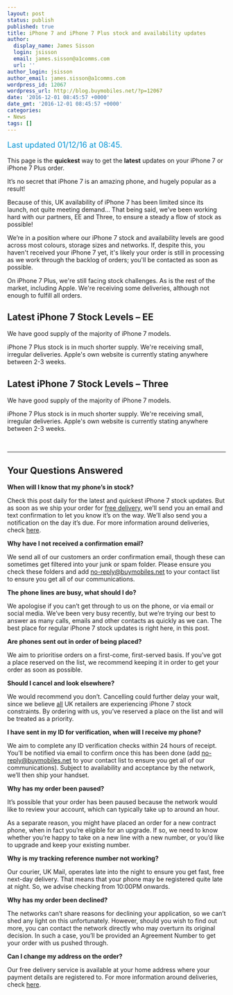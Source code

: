 ```yaml
---
layout: post
status: publish
published: true
title: iPhone 7 and iPhone 7 Plus stock and availability updates
author:
  display_name: James Sisson
  login: jsisson
  email: james.sisson@a1comms.com
  url: ''
author_login: jsisson
author_email: james.sisson@a1comms.com
wordpress_id: 12067
wordpress_url: http://blog.buymobiles.net/?p=12067
date: '2016-12-01 08:45:57 +0000'
date_gmt: '2016-12-01 08:45:57 +0000'
categories:
- News
tags: []
---
```

<p><span class="postStandFirst" style="color: #0896d5; line-height: 26px; font-size: 18px;">Last updated 01/12/16 at 08:45.</span></p>
<p>This page is the <strong>quickest</strong> way to get the <strong>latest</strong> updates on your iPhone 7 or iPhone 7 Plus order.</p>
<p>It&rsquo;s no secret that iPhone 7 is an amazing phone, and hugely popular as a result!</p>
<p>Because of this, UK availability of iPhone 7 has been limited since its launch, not quite meeting demand... That being said, we&rsquo;ve been working hard with our partners, EE and Three, to ensure a steady a flow of stock as possible!</p>
<p>We&rsquo;re in a position where our iPhone 7 stock and availability levels are good across most&nbsp;colours, storage sizes and networks. If, despite this, you haven't received your iPhone 7 yet, it's likely your order is still in processing as we work through the backlog of orders; you'll be contacted as soon as possible.</p>
<p>On iPhone 7 Plus, we're still facing stock challenges. As is the rest of the market, including Apple. We're receiving some deliveries, although not enough to fulfill all orders.</p>
<h2>Latest iPhone 7 Stock Levels &ndash; EE</h2>
<p>We have good supply of&nbsp;the majority of iPhone 7 models.</p>
<p>iPhone 7 Plus stock is in much shorter supply. We're receiving small, irregular deliveries. Apple's own website is currently stating anywhere between 2-3 weeks.</p>
<h2>Latest iPhone 7 Stock Levels &ndash; Three</h2>
<p>We have good supply of&nbsp;the majority of iPhone 7 models.</p>
<p>iPhone 7 Plus stock is in much shorter supply. We're receiving small, irregular deliveries. Apple's own website is currently stating anywhere between 2-3 weeks.</p>
<p>&nbsp;</p>
<hr />
<h2></h2>
<h2>Your Questions Answered</h2>
<p><strong>When will I know that my phone&rsquo;s in stock?</strong></p>
<p>Check this post daily for the latest and quickest iPhone 7 stock updates. But as soon as we ship your order for <span style="text-decoration: underline;">free delivery</span>, we&rsquo;ll send you an email and text confirmation to let you know it&rsquo;s on the way. We&rsquo;ll also send you a notification on the day it&rsquo;s due. For more information around deliveries, check <a href="http://www.buymobiles.net/help/delivery">here</a>.</p>
<p><strong>Why have I not received a confirmation email?</strong></p>
<p>We send all of our customers an order confirmation email, though these can sometimes get filtered into your junk or spam folder. Please ensure you check these folders and add <a href="mailto:no-reply@buymobiles.net">no-reply@buymobiles.net</a> to your contact list to ensure you get all of our communications.</p>
<p><strong>The phone lines are busy, what should I do?</strong></p>
<p>We apologise if you can&rsquo;t get through to us on the phone, or via email or social media. We&rsquo;ve been very busy recently, but&nbsp;we&rsquo;re trying our best to answer as many calls, emails and other contacts as quickly as we can. The best place for regular iPhone 7 stock updates is right here, in this post.</p>
<p><strong>Are phones sent out in order of being placed?</strong></p>
<p>We aim to prioritise orders on a first-come, first-served basis. If you&rsquo;ve got a place reserved on the list, we recommend keeping it in order to get your order as soon as possible.</p>
<p><strong>Should I cancel and look elsewhere?</strong></p>
<p>We would recommend you don&rsquo;t. Cancelling could further delay your wait, since we believe <span style="text-decoration: underline;">all</span> UK retailers are experiencing iPhone 7 stock constraints. By ordering with us, you&rsquo;ve reserved a place on the list and will be treated as a priority.</p>
<p><strong>I have sent in my ID for verification, when will I receive my phone?</strong></p>
<p>We aim to complete any ID verification checks within 24 hours of receipt. You&rsquo;ll be notified via email to confirm once this has been done (add <a href="mailto:no-reply@buymobiles.net">no-reply@buymobiles.net</a> to your contact list to ensure you get all of our communications). Subject to availability and acceptance by the network, we&rsquo;ll then ship your handset.</p>
<p><strong>Why has my order been paused?</strong></p>
<p>It&rsquo;s possible that your order has been paused because the network would like to review your account, which can typically take up to around an hour.</p>
<p>As a separate reason, you might have placed an order for a new contract phone, when in fact you&rsquo;re eligible for an upgrade. If so, we need to know whether you&rsquo;re happy to take on a new line with a new number, or you&rsquo;d like to upgrade and keep your existing number.</p>
<p><strong>Why is my tracking reference number not working?</strong></p>
<p>Our courier, UK Mail, operates late into the night to ensure you get fast, free next-day delivery. That means that your phone may be registered quite late at night. So, we advise checking from 10:00PM onwards.</p>
<p><strong>Why has my order been declined?</strong></p>
<p>The networks can&rsquo;t share reasons for declining your application, so we can&rsquo;t shed any light on this unfortunately. However, should you wish to find out more, you can contact the network directly who may overturn its original decision. In such a case, you&rsquo;ll be provided an Agreement Number to get your order with us pushed through.</p>
<p><strong>Can I change my address on the order?</strong></p>
<p>Our free delivery service is available at your home address where your payment details are registered to. For more information around deliveries, check <a href="http://www.buymobiles.net/help/delivery">here</a>.</p>

